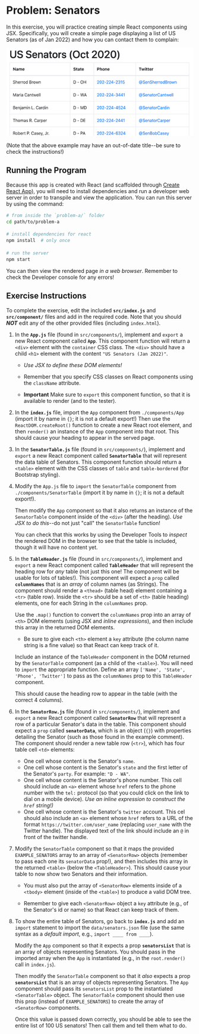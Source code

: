 # Problem: Senators

In this exercise, you will practice creating simple React components using JSX. Specifically, you will create a simple page displaying a list of US Senators (as of Jan 2022) and how you can contact them to complain:

![Example complete exercise](img/example-solution.png)

(Note that the above example may have an out-of-date title--be sure to check the instructions!)

## Running the Program
Because this app is created with React (and scaffolded through [Create React App](https://github.com/facebook/create-react-app)), you will need to install dependencies and run a developer web server in order to transpile and view the application. You can run this server by using the command:

```bash
# from inside the `problem-a/` folder
cd path/to/problem-a

# install dependencies for react
npm install  # only once

# run the server
npm start
```

You can then view the rendered page _in a web browser_. Remember to check the Developer console for any errors!

## Exercise Instructions
To complete the exercise, edit the included **`src/index.js`** and **`src/component/`**  files and add in the required code. Note that you should ___NOT___ edit any of the other provided files (including `index.html`).

1. In the **`App.js`** file (found in `src/components/`), implement and `export` a new React component called **`App`**. This component function will return a `<div>` element with the `container` CSS class. The `<div>` should have a child `<h1>` element with the content `"US Senators (Jan 2022)"`.
  
    - _Use JSX to define these DOM elements!_ 

    - Remember that you specify CSS classes on React components using the `className` attribute.

    - **Important** Make sure to `export` this component function, so that it is available to render (and to the tester).

2. In the **`index.js`** file, import the `App` component from `./components/App` (import it by name in `{}`; it is not a default export!) Then use the `ReactDOM.createRoot()` function to create a new React root element, and then `render()` an instance of the `App` component into that root. This should cause your heading to appear in the served page.

3. In the **`SenatorTable.js`** file (found in `src/components/`), implement and `export` a new React component called **`SenatorTable`** that will represent the data table of Senators. This component function should return a `<table>` element with the CSS classes of `table` and `table-bordered` (for Bootstrap styling).

4. Modify the `App.js` file to `import` the `SenatorTable` component from `./components/SenatorTable` (import it by name in `{}`; it is not a default export!). 

    Then modify the `App` component so that it also returns an instance of the `SenatorTable` component inside of the `<div>` (after the heading). _Use JSX to do this_--do not just "call" the `SenatorTable` function!

    You can check that this works by using the Developer Tools to _inspect_ the rendered DOM in the browser to see that the table is included, though it will have no content yet.

5. In the **`TableHeader.js`** file (found in `src/components/`), implement and `export` a new React component called **`TableHeader`** that will represent the heading row for _any_ table (not just this one! The component will be usable for lots of tables!). This component will expect a `prop` called **`columnNames`** that is an _array_ of column names (as Strings). The component should render a `<thead>` (table head) element containing a `<tr>` (table row). Inside the `<tr>` should be a set of `<th>` (table heading) elements, one for each String in the `columnNames` prop.

    Use the `.map()` function to convert the `columnNames` prop into an array of `<th>` DOM elements (using JSX and _inline expressions_), and then include this array in the returned DOM elements.

    - Be sure to give each `<th>` element a `key` attribute (the column name string is a fine value) so that React can keep track of it.

    Include an instance of the `TableHeader` component in the DOM returned by the `SenatorTable` component (as a child of the `<table>`). You will need to `import` the appropriate function. Define an array `['Name', 'State', 'Phone', 'Twitter']` to pass as the `columnNames` prop to this `TableHeader` component.

    This should cause the heading row to appear in the table (with the correct 4 columns).

6. In the **`SenatorRow.js`** file (found in `src/components/`), implement and `export` a new React component called **`SenatorRow`** that will represent a row of a particular Senator's data in the table. This component should expect a `prop` called **`senatorData`**, which is an object (`{}`) with properties detailing the Senator (such as those found in the example comment). The component should render a new table row (`<tr>`), which has four table cell `<td>` elements:

    - One cell whose content is the Senator's `name`.
    - One cell whose content is the Senator's `state` and the first letter of the Senator's `party`. For example: `"D - WA"`.
    - One cell whose content is the Senator's phone number. This cell should include an `<a>` element whose `href` refers to the phone number with the `tel:` protocol (so that you could click on the link to dial on a mobile device). _Use an inline expression to construct the `href` string!)_
    - One cell whose content is the Senator's `twitter` account. This cel should also include an `<a>` element whose `href` refers to a URL of the format `https://twitter.com/user_name` (replacing `user_name` with the Twitter handle). The displayed text of the link should include an `@` in front of the twitter handle.

7. Modify the `SenatorTable` component so that it maps the provided `EXAMPLE_SENATORS` array to an array of `<SenatorRow>` objects (remember to pass each one its `senatorData` prop!), and then includes this array in the returned `<table>` (below the `<TableHeader>`). This should cause your table to now show two Senators and their information.

    - You must also put the array of `<SenatorRow>` elements inside of a `<tbody>` element (inside of the `<table>`) to produce a valid DOM tree.

    - Remember to give each `<SenatorRow>` object a `key` attribute (e.g., of the Senator's id or name) so that React can keep track of them.

8. To show the entire table of Senators, go back to **`index.js`** and add an `import` statement to import the `data/senators.json` file (use the same syntax as a _default import_, e.g., `import ____ from ____`).

    Modify the `App` component so that it expects a prop **`senatorsList`** that is an array of objects representing Senators. You should pass in the imported array when the `App` is instantiated (e.g., in the `root.render()` call in `index.js`). 
    
    Then modify the `SenatorTable` component so that it _also_ expects a prop **`senatorsList`** that is an array of objects representing Senators. The `App` component should pass its `senatorsList` prop to the instantiated `<SenatorTable>` object. The `SenatorTable` component should then use this prop (instead of `EXAMPLE_SENATORS`) to create the array of `<SenatorRow>` components.

    Once this value is passed down correctly, you should be able to see the entire list of 100 US senators! Then call them and tell them what to do.

